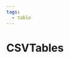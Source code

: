 ```yaml
---
tags:
  - table
---
```


# CSVTables

<include repo_url="https://github.com/foliant-docs/foliantcontrib.csvtables.git" path="README.md" sethead="2" nohead="true"></include>
